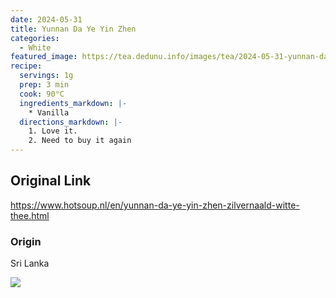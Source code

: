 ```yaml
---
date: 2024-05-31
title: Yunnan Da Ye Yin Zhen
categories:
  - White
featured_image: https://tea.dedunu.info/images/tea/2024-05-31-yunnan-da-ye-yin-zhen-1.jpeg
recipe:
  servings: 1g
  prep: 3 min
  cook: 90°C
  ingredients_markdown: |-
    * Vanilla
  directions_markdown: |-
    1. Love it.
    2. Need to buy it again
---
```


## Original Link

<https://www.hotsoup.nl/en/yunnan-da-ye-yin-zhen-zilvernaald-witte-thee.html>

### Origin

Sri Lanka

![](https://tea.dedunu.info/images/tea/2024-05-31-yunnan-da-ye-yin-zhen-2.jpeg)
